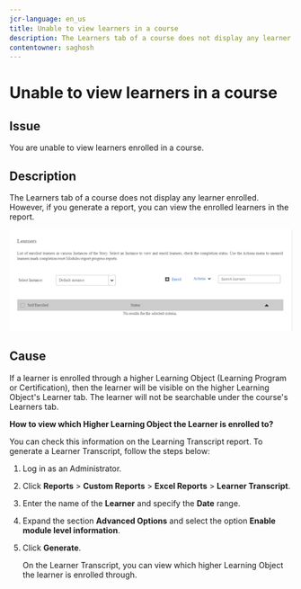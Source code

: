 ```yaml
---
jcr-language: en_us
title: Unable to view learners in a course
description: The Learners tab of a course does not display any learner enrolled in Adobe Learning Manager. However, if you generate a report, you can view the enrolled learners in the report.
contentowner: saghosh
---
```



# Unable to view learners in a course

## Issue

You are unable to view learners enrolled in a course.

## Description

The Learners tab of a course does not display any learner enrolled. However, if you generate a report, you can view the enrolled learners in the report.

![](assets/no-learners.png)

## Cause

If a learner is enrolled through a higher Learning Object (Learning Program or Certification), then the learner will be visible on the higher Learning Object's Learner tab. The learner will not be searchable under the course's Learners tab.

**How to view which Higher Learning Object the Learner is enrolled to?**

You can check this information on the Learning Transcript report. To generate a Learner Transcript, follow the steps below:

1. Log in as an Administrator.
1. Click **Reports** > **Custom Reports** > **Excel Reports** > **Learner Transcript**.  

1. Enter the name of the **Learner** and specify the **Date** range.
1. Expand the section **Advanced Options** and select the option **Enable module level information**.  
1. Click **Generate**.

   On the Learner Transcript, you can view which higher Learning Object the learner is enrolled through.
